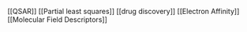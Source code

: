 [[QSAR]]
[[Partial least squares]]
[[drug discovery]]
[[Electron Affinity]]
[[Molecular Field Descriptors]]
